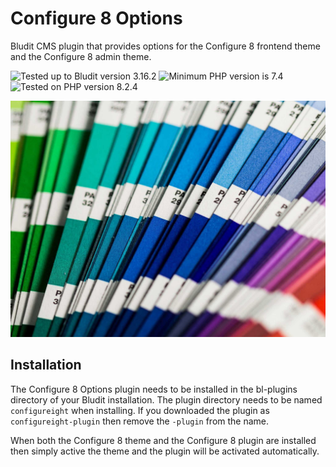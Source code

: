 # Configure 8 Options

Bludit CMS plugin that provides options for the Configure 8 frontend theme and the Configure 8 admin theme.

![Tested up to Bludit version 3.16.2](https://img.shields.io/badge/Bludit-3.16.2-42a5f5.svg?style=flat-square "Tested up to Bludit version 3.16.2")
![Minimum PHP version is 7.4](https://img.shields.io/badge/PHP_Min-7.4-8892bf.svg?style=flat-square "Minimum PHP version is 7.4")
![Tested on PHP version 8.2.4](https://img.shields.io/badge/PHP_Test-8.2.4-8892bf.svg?style=flat-square "Tested on PHP version 8.2.4")

![Configure 8 theme cover image](https://github.com/Bludiot/configureight-plugin/blob/main/assets/images/cover.jpg?raw=true)

## Installation

The Configure 8 Options plugin needs to be installed in the bl-plugins directory of your Bludit installation. The plugin directory needs to be named `configureight` when installing. If you downloaded the plugin as `configureight-plugin` then remove the `-plugin` from the name.

When both the Configure 8 theme and the Configure 8 plugin are installed then simply active the theme and the plugin will be activated automatically.
